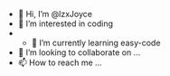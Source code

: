 - 👋 Hi, I’m @lzxJoyce
- 👀 I’m interested in coding 
- - 🌱 I’m currently learning easy-code
- 💞️ I’m looking to collaborate on ...
- 📫 How to reach me ...

<!---
lzxJoyce/lzxJoyce is a ✨ special ✨ repository because its `README.md` (this file) appears on your GitHub profile.
You can click the Preview link to take a look at your changes.
--->
